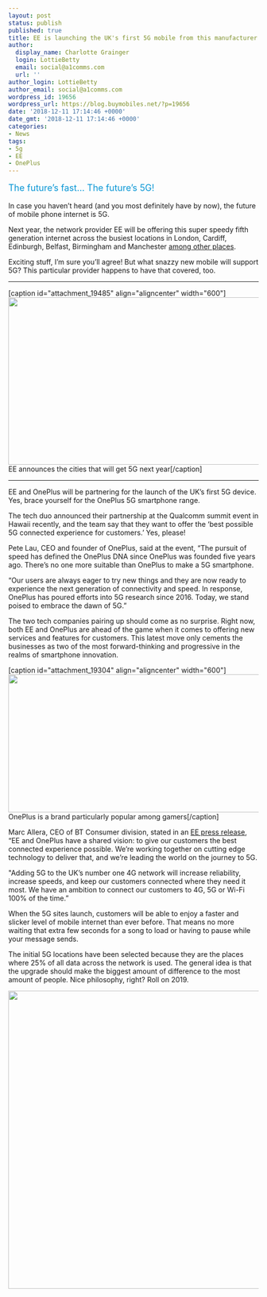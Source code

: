 ```yaml
---
layout: post
status: publish
published: true
title: EE is launching the UK's first 5G mobile from this manufacturer
author:
  display_name: Charlotte Grainger
  login: LottieBetty
  email: social@a1comms.com
  url: ''
author_login: LottieBetty
author_email: social@a1comms.com
wordpress_id: 19656
wordpress_url: https://blog.buymobiles.net/?p=19656
date: '2018-12-11 17:14:46 +0000'
date_gmt: '2018-12-11 17:14:46 +0000'
categories:
- News
tags:
- 5g
- EE
- OnePlus
---
```

<p><span class="postStandFirst" style="color: #0896d5; line-height: 26px; font-size: 18px;">The future&rsquo;s fast&hellip; The future&rsquo;s 5G!</span></p>
<p>In case you haven&rsquo;t heard (and you most definitely have by now), the future of mobile phone internet is 5G.</p>
<p>Next year, the network provider EE will be offering this super speedy fifth generation internet across the busiest locations in London, Cardiff, Edinburgh, Belfast, Birmingham and Manchester <a href="https://blog.buymobiles.net/news/ee-announces-the-cities-that-will-get-5g-next-year" target="_blank" rel="noopener">among other places</a>.</p>
<p>Exciting stuff, I&rsquo;m sure you&rsquo;ll agree! But what snazzy new mobile will support 5G? This particular provider happens to have that covered, too.</p>
<hr />
<p>[caption id="attachment_19485" align="aligncenter" width="600"]<a href="https://blog.buymobiles.net/news/ee-announces-the-cities-that-will-get-5g-next-year"><img class="wp-image-19485 size-full" src="https://lh3.googleusercontent.com/Rx0-Q0Tn0NJI6o7lBvUr3mClMMEKxaAojLL-gv_Qk1d0FLuzue__e4zDElhYNi3WmbSB1LEqREEzDxxjnbrN3Qwp=s0" alt="" width="600" height="337" /></a> EE announces the cities that will get 5G next year[/caption]</p>
<hr />
<p>EE and OnePlus will be partnering for the launch of the UK&rsquo;s first 5G device. Yes, brace yourself for the OnePlus 5G smartphone range.</p>
<p>The tech duo announced their partnership at the Qualcomm summit event in Hawaii recently, and the team say that they want to offer the &lsquo;best possible 5G connected experience for customers.&rsquo; Yes, please!</p>
<p>Pete Lau, CEO and founder of OnePlus, said at the event, &ldquo;The pursuit of speed has defined the OnePlus DNA since OnePlus was founded five years ago. There&rsquo;s no one more suitable than OnePlus to make a 5G smartphone.</p>
<p>&ldquo;Our users are always eager to try new things and they are now ready to experience the next generation of connectivity and speed. In response, OnePlus has poured efforts into 5G research since 2016. Today, we stand poised to embrace the dawn of 5G.&rdquo;</p>
<p>The two tech companies pairing up should come as no surprise. Right now, both EE and OnePlus are ahead of the game when it comes to offering new services and features for customers. This latest move only cements the businesses as two of the most forward-thinking and progressive in the realms of smartphone innovation.</p>
<p>[caption id="attachment_19304" align="aligncenter" width="600"]<img class="wp-image-19304 size-full" src="https://lh3.googleusercontent.com/LAXUL1mQW2890lCvcW5h41VaR-ZBwd7k12AE1WD_mg3iVuulSgQ2mt11z8IaFpfMN-jlK7PdawEQVTvvm791rRU=s0" alt="" width="600" height="278" /> OnePlus is a brand particularly popular among gamers[/caption]</p>
<p>Marc Allera, CEO of BT Consumer division, stated in an <a href="https://newsroom.ee.co.uk/ee-to-be-first-operator-in-the-world-to-range-oneplus-5g-smartphone/" target="_blank" rel="noopener">EE press release</a>, &ldquo;EE and OnePlus have a shared vision: to give our customers the best connected experience possible. We&rsquo;re working together on cutting edge technology to deliver that, and we&rsquo;re leading the world on the journey to 5G.</p>
<p>"Adding 5G to the UK&rsquo;s number one 4G network will increase reliability, increase speeds, and keep our customers connected where they need it most. We have an ambition to connect our customers to 4G, 5G or Wi-Fi 100% of the time.&rdquo;</p>
<p>When the 5G sites launch, customers will be able to enjoy a faster and slicker level of mobile internet than ever before. That means no more waiting that extra few seconds for a song to load or having to pause while your message sends.</p>
<p>The initial 5G locations have been selected because they are the places where 25% of all data across the network is used. The general idea is that the upgrade should make the biggest amount of difference to the most amount of people. Nice philosophy, right? Roll on 2019.</p>
<p><a href="https://www.buymobiles.net/ee"><img class="aligncenter wp-image-17710 size-full" src="https://lh3.googleusercontent.com/SzAbTtfEgh6YnN8JRxCKKbI5ZD8Eqp_8E51EK9d5ie8iuzKF6j-WdbW4gnywhNtim7aqSFoMk_rlL7aQ96JQ0ktXMQ=s0" alt="" width="600" height="600" /></a></p>

